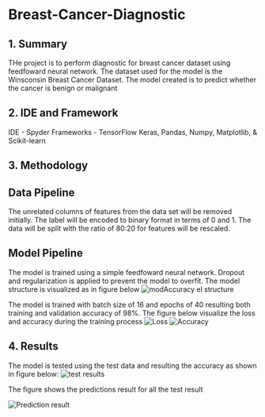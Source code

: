 # Breast-Cancer-Diagnostic

## 1. Summary
THe project is to perform diagnostic for breast cancer dataset using feedfoward neural network. The dataset used for the model is the Winsconsin Breast Cancer Dataset. The model created is to predict whether the cancer is benign or malignant

## 2. IDE and Framework
IDE - Spyder
Frameworks - TensorFlow Keras, Pandas, Numpy, Matplotlib, & Scikit-learn

## 3. Methodology

## Data Pipeline
The unrelated columns of features from the data set will be removed initially. The label will be encoded to binary format in terms of 0 and 1. The data will be split with the ratio of 80:20 for features will be rescaled.

## Model Pipeline
The model is trained using a simple feedfoward neural network. Dropout and regularization is applied to prevent the model to overfit. The model structure is visualized as in figure below
![mod![Accuracy](https://user-images.githubusercontent.com/100821053/163700664-254397c8-7d85-4834-bd57-99bdb9f1ae00.png)
el structure](https://user-images.githubusercontent.com/100821053/163700636-90300242-3b50-49ad-92af-6242867be2ce.png)

The model is trained with batch size of 16 and epochs of 40 resulting both training and validation accuracy of 98%. The figure below visualize the loss and accuracy during the training process
![Loss](https://user-images.githubusercontent.com/100821053/163700663-d570e14c-0da4-4307-9e1f-33e00a716efb.png)
![Accuracy](https://user-images.githubusercontent.com/100821053/163700780-3418e775-bd23-49a5-83fe-aa34a1d622d7.png)

## 4. Results

The model is tested using the test data and resulting the accuracy as shown in figure below:
![test results](https://user-images.githubusercontent.com/100821053/163700719-c0e3dfcf-2498-40d6-a332-ba08f05e7113.png)

The figure shows the predictions result for all the test result

![Prediction result](https://user-images.githubusercontent.com/100821053/163700721-ac7f226b-f597-4618-a60e-d966162b0ca4.png)




